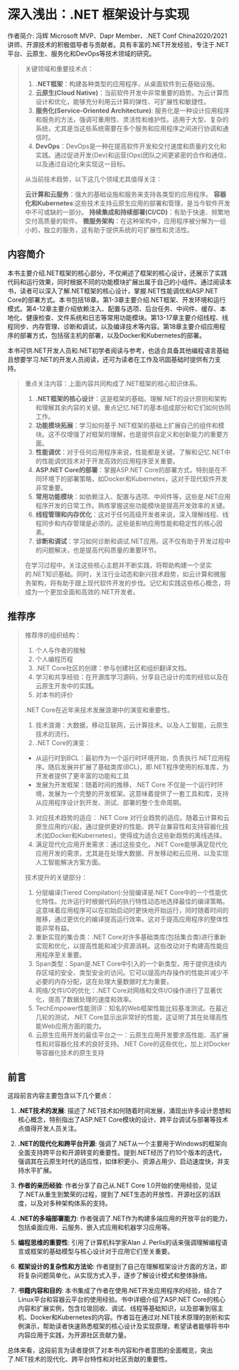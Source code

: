 # 深入浅出：.NET 框架设计与实现

作者简介: 冯辉 Microsoft MVP、Dapr Member、.NET Conf China2020/2021讲师、开源技术的积极倡导者与贡献者。具有丰富的.NET开发经验，专注于.NET平台、云原生、服务化和DevOps等技术领域的研究。

> 关键领域和重要技术点：
>  
> 1. **.NET框架**：构建各种类型的应用程序，从桌面软件到云基础设施。
> 2. **云原生(Cloud Native)**：当前软件开发中非常重要的趋势。为云计算而设计和优化，能够充分利用云计算的弹性、可扩展性和敏捷性。
> 3. **服务化(Service-Oriented Architecture)**: 服务化是一种设计应用程序和服务的方法，强调可重用性、灵活性和维护性。适用于大型、复杂的系统，尤其是当这些系统需要在多个服务和应用程序之间进行协调和通信时。
> 4. **DevOps**：DevOps是一种在提高软件开发和交付速度和质量的文化和实践。通过促进开发(Dev)和运营(Ops)团队之间更紧密的合作和通信，以及通过自动化来实现这一目标。
>
> 从当前技术趋势，以下这几个领域尤其值得关注：
>  
> **云计算和云服务**：强大的基础设施和服务来支持各类型的应用程序。
> **容器化和Kubernetes**:这些技术支持云原生应用的部署和管理，是当今软件开发中不可或缺的一部分。
> **持续集成和持续部署(CI/CD)**：有助于快速、频繁地交付高质量的软件。
> **微服务架构**：在这种架构中，应用程序被分解为一组小的，独立的服务，这有助于提供系统的可扩展性和灵活性。

## 内容简介

本书主要介绍.NET框架的核心部分，不仅阐述了框架的核心设计，还展示了实践代码和运行效果，同时根据不同的功能模块扩展出属于自己的小组件。通过阅读本书，读者可以深入了解.NET框架的核心设计，掌握.NET性能调优和ASP.NET Core的部署方式。本书包括18章。第1-3章主要介绍.NET框架、开发环境和运行模式。第4-12章主要介绍依赖注入、配置与选项、后台任务、中间件、缓存、本地化、健康检查、文件系统和日志等常用功能模块。第13-17章主要介绍线程、线程同步、内存管理、诊断和调试，以及编译技术等内容。第18章主要介绍应用程序的部署方式，包括宿主机的部署，以及Docker和Kubernetes的部署。

本书可供.NET开发人员和.NET初学者阅读与参考，也适合具备其他编程语言基础且想要学习.NET的开发人员阅读，还可为读者在工作及巩固基础时提供有力支持。

> 重点关注内容：上面内容共同构成了.NET框架的核心知识体系。
>
> 1. **.NET框架的核心设计**：这是框架的基础。理解.NET的设计原则和架构和理解其余内容的关键。重点记忆.NET的基本组成部分和它们如何协同工作。
> 2. **功能模块拓展**：学习如何基于.NET框架的基础上扩展自己的组件和模块。这不仅增强了对框架的理解，也是提供自定义和创新能力的重要方面。
> 3. **性能调优**：对于任何应用程序来说，性能都是关键。了解和记忆.NET中的性能调优技术对于开发高效的应用程序至关重要。
> 4. **ASP.NET Core的部署**：掌握ASP.NET Core的部署方式，特别是在不同环境下的部署策略，如Docker和Kubernetes，这对于现代软件开发非常重要。
> 5. **常用功能模块**：如依赖注入、配置与选项、中间件等，这些是.NET应用程序开发的日常工作。熟练掌握这些功能模块是提高开发效率的关键。
> 6. **线程管理和内存优化**：这对于任何高级开发者来说，深入理解线程、线程同步和内存管理是必须的。这些是影响应用性能和稳定性的核心因素。
> 7. **诊断和调试**：学习如何诊断和调试.NET应用。这不仅有助于开发过程中的问题解决，也是提高代码质量的重要环节。
>
> 在学习过程中，关注这些核心主题并不断实践，将帮助构建一个坚实的.NET知识基础。同时，关注行业动态和新兴技术趋势，如云计算和微服务架构，将有助于跟上现代软件开发的步伐。记忆和实践这些核心概念，将成为一个更加全面和高效的.NET开发者。

## 推荐序

> 推荐序的组织结构：
>
> 1. 个人与作者的接触
> 2. 个人编程历程
> 3. .NET Core社区的创建：参与创建社区和组织翻译文档。
> 4. 学习和共享经验：在开源库学习源码，分享自己设计的库的经验以及在云原生开发中的实践。
> 5. 对本书的评价
>
> .NET Core在近年来技术发展浪潮中的演变和重要性。
>
> 1. 技术浪潮：大数据，移动互联网，云计算技术。以及人工智能，云原生技术的流行。
> 2. .NET Core的演变：
>   - 从运行时到BCL：最初作为一个运行时环境开始，负责执行.NET应用程序。随后发展并扩展了基础类库(BCL)，即.NET程序使用的标准库，为开发者提供了更丰富的功能和工具
>  - 发展为开发框架：随着时间的推移，.NET Core 不仅是一个运行时环境，发展为一个完整的开发框架。这意味着提供了一套工具和库，支持从应用程序设计到开发、测试、部署的整个生命周期。
> 3. 对应技术趋势的适应：.NET Core 对行业趋势的适应。随着云计算和云原生应用的兴起，通过提供更好的性能、跨平台兼容性和支持容器化技术(如Docker和Kubernetes)，使得成为适合这些新趋势的离线选择。
> 4. 满足现代化应用开发需求：通过这些变化，.NET Core能够满足现代化应用开发的需求，尤其是在处理大数据、开发移动和云应用、以及实现人工智能解决方案方面。
>
> 技术提升的关键部分：
>
> 1. 分层编译(Tiered Compilation):分层编译是.NET Core中的一个性能优化特性。允许运行时根据代码的执行特性动态地选择最佳的编译策略。这意味着应用程序可以在初始启动时更快地开始运行，同时随着时间的推移，通过更优化的编译提高运行效率。这对于提高应用程序的整体性能非常有益。
> 2. 重新实现的集合类：.NET Core对许多基础类库(包括集合类)进行重新实现和优化，以提高性能和减少资源消耗。这些改动对于构建高性能应用程序至关重要。
> 3. Span<T>类型：Span是.NET Core中引入的一个新类型，用于提供连续内存区域的安全、类型安全的访问。它可以提高内存操作的性能并减少不必要的内存分配，这在处理大量数据时尤为重要。
> 4. 网络/文件I/O的优化：.NET Core对网络和文件I/O操作进行了显著优化，提高了数据处理的速度和效率。
> 5. TechEmpower性能测评：知名的Web框架性能比较基准测试。在最近几轮的测试，.NET Core显示出非常好的性能，这证明了其在处理高性能Web应用方面的能力。
> 6. 云原生应用开发的最佳平台之一：云原生应用开发要求高性能、高扩展性和对容器化技术的良好支持。.NET Core的这些优化，加上对Docker等容器化技术的原生支持

## 前言

这段前言内容主要包含以下几个要点：

1. **.NET技术的发展**: 描述了.NET技术如何随着时间发展，涌现出许多设计思想和核心概念，特别指出了ASP.NET Core模块的设计、跨平台调试与部署等技术点值得开发人员关注。

2. **.NET的现代化和跨平台开源**: 强调了.NET从一个主要用于Windows的框架向全面支持跨平台和开源转变的重要性。提到.NET经历了约10个版本的迭代，强调其在云原生时代的适应性，如体积更小、资源占用少、启动速度快，并支持水平扩展。

3. **作者的亲历经验**: 作者分享了自己从.NET Core 1.0开始的使用经验，见证了.NET从重生到繁荣的过程，提到了.NET生态的开放性、开源社区的活跃度，以及对多种架构体系的支持。

4. **.NET的多端部署能力**: 作者强调了.NET作为构建多端应用的开放平台的能力，包括桌面应用、云服务、嵌入式应用和机器学习应用等。

5. **编程思维的重要性**: 引用了计算机科学家Alan J. Perlis的话来强调理解编程语言或框架的基础模型与核心设计对于应用它们至关重要。

6. **框架设计的复杂性和方法论**: 作者提到了自己在理解框架设计方面的方法，即将复杂问题简单化，从实现方式入手，逐步了解设计模式和整体脉络。

7. **书籍内容和目的**: 本书集成了作者在使用.NET开发应用程序的经验，结合了Linux平台和容器云平台的使用经验。书中详细介绍了ASP.NET Core的核心内容和扩展实例，包含垃圾回收、调试、线程等基础知识，以及部署到宿主机、Docker和Kubernetes的内容。作者旨在通过对.NET技术原理的剖析和实例演示，帮助读者快速熟悉框架的核心设计及实现原理，希望读者能够将书中内容应用于实践，为开源社区贡献力量。

总体来看，这段前言为读者提供了对本书内容和作者意图的全面概览，突出了.NET技术的现代化、跨平台特性和对社区贡献的重要性。
